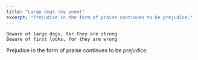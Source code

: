 ```yaml
---
title: "Large dogs (my poem)"
excerpt: "Prejudice in the form of praise continues to be prejudice."
---
```


```
Beware of large dogs, for they are strong
Beware of first looks, for they are wrong
```

Prejudice in the form of praise continues to be _prejudice_.
